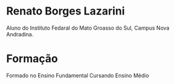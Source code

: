 # Renato Borges Lazarini

Aluno do Instituto Fedaral do Mato Groasso do Sul, Campus Nova Andradina.

# Formação

Formado no Ensino Fundamental 
  Cursando Ensino Médio
